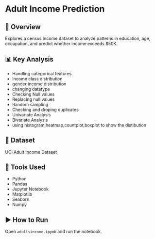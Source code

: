 # Adult Income Prediction

## 📌 Overview
Explores a census income dataset to analyze patterns in education, age, occupation, and predict whether income exceeds $50K.

## 📊 Key Analysis
- Handling categorical features
- Income class distribution
- gender income distribution
- changing datatype
- Checking Null values
- Replacing null values
- Random sampling
- Checking and droping duplicates
- Univariate Analysis
- Bivariate Analysis
- using histogram,heatmap,countplot,boxplot to show the distibution

## 📁 Dataset
UCI Adult Income Dataset

## 🧰 Tools Used
- Python
- Pandas
- Jupyter Notebook
- Matplotlib
- Seaborn
- Numpy

## ▶️ How to Run
Open `adultsincome.ipynb` and run the notebook.
